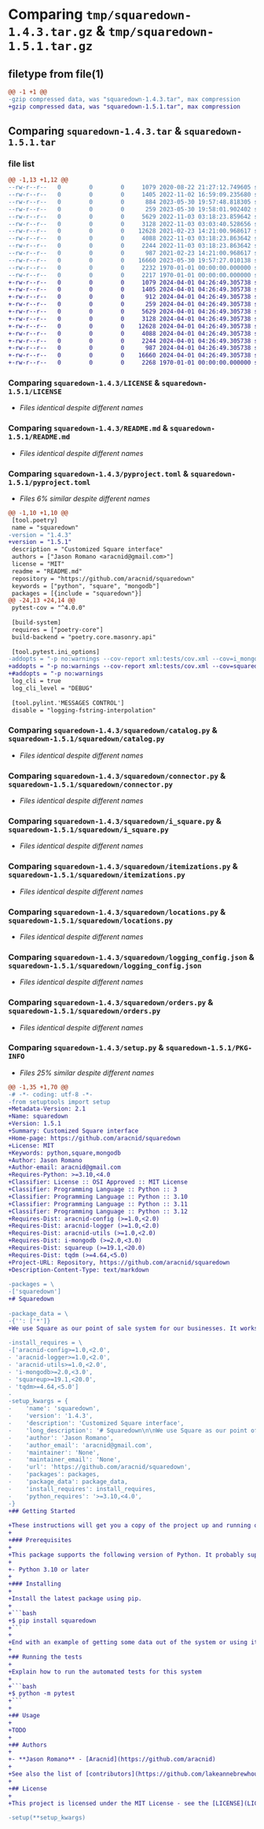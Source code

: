 # Comparing `tmp/squaredown-1.4.3.tar.gz` & `tmp/squaredown-1.5.1.tar.gz`

## filetype from file(1)

```diff
@@ -1 +1 @@
-gzip compressed data, was "squaredown-1.4.3.tar", max compression
+gzip compressed data, was "squaredown-1.5.1.tar", max compression
```

## Comparing `squaredown-1.4.3.tar` & `squaredown-1.5.1.tar`

### file list

```diff
@@ -1,13 +1,12 @@
--rw-r--r--   0        0        0     1079 2020-08-22 21:27:12.749605 squaredown-1.4.3/LICENSE
--rw-r--r--   0        0        0     1405 2022-11-02 16:59:09.235680 squaredown-1.4.3/README.md
--rw-r--r--   0        0        0      884 2023-05-30 19:57:48.818305 squaredown-1.4.3/pyproject.toml
--rw-r--r--   0        0        0      259 2023-05-30 19:58:01.902402 squaredown-1.4.3/squaredown/__init__.py
--rw-r--r--   0        0        0     5629 2022-11-03 03:18:23.859642 squaredown-1.4.3/squaredown/catalog.py
--rw-r--r--   0        0        0     3128 2022-11-03 03:03:40.528656 squaredown-1.4.3/squaredown/connector.py
--rw-r--r--   0        0        0    12628 2021-02-23 14:21:00.968617 squaredown-1.4.3/squaredown/i_square.py
--rw-r--r--   0        0        0     4088 2022-11-03 03:18:23.863642 squaredown-1.4.3/squaredown/itemizations.py
--rw-r--r--   0        0        0     2244 2022-11-03 03:18:23.863642 squaredown-1.4.3/squaredown/locations.py
--rw-r--r--   0        0        0      987 2021-02-23 14:21:00.968617 squaredown-1.4.3/squaredown/logging_config.json
--rw-r--r--   0        0        0    16660 2023-05-30 19:57:27.010138 squaredown-1.4.3/squaredown/orders.py
--rw-r--r--   0        0        0     2232 1970-01-01 00:00:00.000000 squaredown-1.4.3/setup.py
--rw-r--r--   0        0        0     2217 1970-01-01 00:00:00.000000 squaredown-1.4.3/PKG-INFO
+-rw-r--r--   0        0        0     1079 2024-04-01 04:26:49.305738 squaredown-1.5.1/LICENSE
+-rw-r--r--   0        0        0     1405 2024-04-01 04:26:49.305738 squaredown-1.5.1/README.md
+-rw-r--r--   0        0        0      912 2024-04-01 04:26:49.305738 squaredown-1.5.1/pyproject.toml
+-rw-r--r--   0        0        0      259 2024-04-01 04:26:49.305738 squaredown-1.5.1/squaredown/__init__.py
+-rw-r--r--   0        0        0     5629 2024-04-01 04:26:49.305738 squaredown-1.5.1/squaredown/catalog.py
+-rw-r--r--   0        0        0     3128 2024-04-01 04:26:49.305738 squaredown-1.5.1/squaredown/connector.py
+-rw-r--r--   0        0        0    12628 2024-04-01 04:26:49.305738 squaredown-1.5.1/squaredown/i_square.py
+-rw-r--r--   0        0        0     4088 2024-04-01 04:26:49.305738 squaredown-1.5.1/squaredown/itemizations.py
+-rw-r--r--   0        0        0     2244 2024-04-01 04:26:49.305738 squaredown-1.5.1/squaredown/locations.py
+-rw-r--r--   0        0        0      987 2024-04-01 04:26:49.305738 squaredown-1.5.1/squaredown/logging_config.json
+-rw-r--r--   0        0        0    16660 2024-04-01 04:26:49.305738 squaredown-1.5.1/squaredown/orders.py
+-rw-r--r--   0        0        0     2268 1970-01-01 00:00:00.000000 squaredown-1.5.1/PKG-INFO
```

### Comparing `squaredown-1.4.3/LICENSE` & `squaredown-1.5.1/LICENSE`

 * *Files identical despite different names*

### Comparing `squaredown-1.4.3/README.md` & `squaredown-1.5.1/README.md`

 * *Files identical despite different names*

### Comparing `squaredown-1.4.3/pyproject.toml` & `squaredown-1.5.1/pyproject.toml`

 * *Files 6% similar despite different names*

```diff
@@ -1,10 +1,10 @@
 [tool.poetry]
 name = "squaredown"
-version = "1.4.3"
+version = "1.5.1"
 description = "Customized Square interface"
 authors = ["Jason Romano <aracnid@gmail.com>"]
 license = "MIT"
 readme = "README.md"
 repository = "https://github.com/aracnid/squaredown"
 keywords = ["python", "square", "mongodb"]
 packages = [{include = "squaredown"}]
@@ -24,13 +24,14 @@
 pytest-cov = "^4.0.0"
 
 [build-system]
 requires = ["poetry-core"]
 build-backend = "poetry.core.masonry.api"
 
 [tool.pytest.ini_options]
-addopts = "-p no:warnings --cov-report xml:tests/cov.xml --cov=i_mongodb tests/"
+addopts = "-p no:warnings --cov-report xml:tests/cov.xml --cov=squaredown tests/"
+#addopts = "-p no:warnings
 log_cli = true
 log_cli_level = "DEBUG"
 
 [tool.pylint.'MESSAGES CONTROL']
 disable = "logging-fstring-interpolation"
```

### Comparing `squaredown-1.4.3/squaredown/catalog.py` & `squaredown-1.5.1/squaredown/catalog.py`

 * *Files identical despite different names*

### Comparing `squaredown-1.4.3/squaredown/connector.py` & `squaredown-1.5.1/squaredown/connector.py`

 * *Files identical despite different names*

### Comparing `squaredown-1.4.3/squaredown/i_square.py` & `squaredown-1.5.1/squaredown/i_square.py`

 * *Files identical despite different names*

### Comparing `squaredown-1.4.3/squaredown/itemizations.py` & `squaredown-1.5.1/squaredown/itemizations.py`

 * *Files identical despite different names*

### Comparing `squaredown-1.4.3/squaredown/locations.py` & `squaredown-1.5.1/squaredown/locations.py`

 * *Files identical despite different names*

### Comparing `squaredown-1.4.3/squaredown/logging_config.json` & `squaredown-1.5.1/squaredown/logging_config.json`

 * *Files identical despite different names*

### Comparing `squaredown-1.4.3/squaredown/orders.py` & `squaredown-1.5.1/squaredown/orders.py`

 * *Files identical despite different names*

### Comparing `squaredown-1.4.3/setup.py` & `squaredown-1.5.1/PKG-INFO`

 * *Files 25% similar despite different names*

```diff
@@ -1,35 +1,70 @@
-# -*- coding: utf-8 -*-
-from setuptools import setup
+Metadata-Version: 2.1
+Name: squaredown
+Version: 1.5.1
+Summary: Customized Square interface
+Home-page: https://github.com/aracnid/squaredown
+License: MIT
+Keywords: python,square,mongodb
+Author: Jason Romano
+Author-email: aracnid@gmail.com
+Requires-Python: >=3.10,<4.0
+Classifier: License :: OSI Approved :: MIT License
+Classifier: Programming Language :: Python :: 3
+Classifier: Programming Language :: Python :: 3.10
+Classifier: Programming Language :: Python :: 3.11
+Classifier: Programming Language :: Python :: 3.12
+Requires-Dist: aracnid-config (>=1.0,<2.0)
+Requires-Dist: aracnid-logger (>=1.0,<2.0)
+Requires-Dist: aracnid-utils (>=1.0,<2.0)
+Requires-Dist: i-mongodb (>=2.0,<3.0)
+Requires-Dist: squareup (>=19.1,<20.0)
+Requires-Dist: tqdm (>=4.64,<5.0)
+Project-URL: Repository, https://github.com/aracnid/squaredown
+Description-Content-Type: text/markdown
 
-packages = \
-['squaredown']
+# Squaredown
 
-package_data = \
-{'': ['*']}
+We use Square as our point of sale system for our businesses. It works really well for most applications, but it takes too long to produce reports in a way that meets our business needs and the process is just too manual. We needed an automated way to produce our customized reports either at a click of a button or on a schedule. To do that we download the Square data into a MongoDB database. This is the code that we use to connect Square to MongoDB.
 
-install_requires = \
-['aracnid-config>=1.0,<2.0',
- 'aracnid-logger>=1.0,<2.0',
- 'aracnid-utils>=1.0,<2.0',
- 'i-mongodb>=2.0,<3.0',
- 'squareup>=19.1,<20.0',
- 'tqdm>=4.64,<5.0']
-
-setup_kwargs = {
-    'name': 'squaredown',
-    'version': '1.4.3',
-    'description': 'Customized Square interface',
-    'long_description': '# Squaredown\n\nWe use Square as our point of sale system for our businesses. It works really well for most applications, but it takes too long to produce reports in a way that meets our business needs and the process is just too manual. We needed an automated way to produce our customized reports either at a click of a button or on a schedule. To do that we download the Square data into a MongoDB database. This is the code that we use to connect Square to MongoDB.\n\n## Getting Started\n\nThese instructions will get you a copy of the project up and running on your local machine for development and testing purposes.\n\n### Prerequisites\n\nThis package supports the following version of Python. It probably supports older versions, but they have not been tested.\n\n- Python 3.10 or later\n\n### Installing\n\nInstall the latest package using pip.\n\n```bash\n$ pip install squaredown\n```\n\nEnd with an example of getting some data out of the system or using it for a little demo\n\n## Running the tests\n\nExplain how to run the automated tests for this system\n\n```bash\n$ python -m pytest\n```\n\n## Usage\n\nTODO\n\n## Authors\n\n- **Jason Romano** - [Aracnid](https://github.com/aracnid)\n\nSee also the list of [contributors](https://github.com/lakeannebrewhouse/squaredown/contributors) who participated in this project.\n\n## License\n\nThis project is licensed under the MIT License - see the [LICENSE](LICENSE) file for details\n',
-    'author': 'Jason Romano',
-    'author_email': 'aracnid@gmail.com',
-    'maintainer': 'None',
-    'maintainer_email': 'None',
-    'url': 'https://github.com/aracnid/squaredown',
-    'packages': packages,
-    'package_data': package_data,
-    'install_requires': install_requires,
-    'python_requires': '>=3.10,<4.0',
-}
+## Getting Started
 
+These instructions will get you a copy of the project up and running on your local machine for development and testing purposes.
+
+### Prerequisites
+
+This package supports the following version of Python. It probably supports older versions, but they have not been tested.
+
+- Python 3.10 or later
+
+### Installing
+
+Install the latest package using pip.
+
+```bash
+$ pip install squaredown
+```
+
+End with an example of getting some data out of the system or using it for a little demo
+
+## Running the tests
+
+Explain how to run the automated tests for this system
+
+```bash
+$ python -m pytest
+```
+
+## Usage
+
+TODO
+
+## Authors
+
+- **Jason Romano** - [Aracnid](https://github.com/aracnid)
+
+See also the list of [contributors](https://github.com/lakeannebrewhouse/squaredown/contributors) who participated in this project.
+
+## License
+
+This project is licensed under the MIT License - see the [LICENSE](LICENSE) file for details
 
-setup(**setup_kwargs)
```

